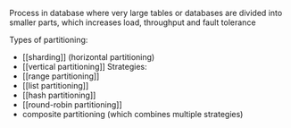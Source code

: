 Process in database where very large tables or databases are divided into smaller parts, which increases load, throughput and fault tolerance

Types of partitioning:
- [[sharding]] (horizontal partitioning)
- [[vertical partitioning]]
Strategies:
- [[range partitioning]]
- [[list partitioning]]
- [[hash partitioning]]
- [[round-robin partitioning]]
- composite partitioning (which combines multiple strategies)